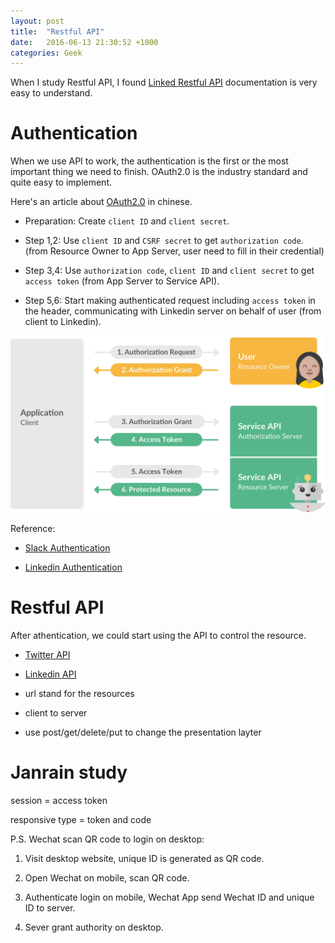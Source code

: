 ```yaml
---
layout: post
title:  "Restful API"
date:   2016-06-13 21:30:52 +1000
categories: Geek
---
```

When I study Restful API, I found [Linked Restful API](https://developer.linkedin.com/docs/rest-api) documentation is very easy to understand.

Authentication
================

When we use API to work, the authentication is the first or the most important thing we need to finish. OAuth2.0 is the industry standard and quite easy to implement.

Here's an article about [OAuth2.0](http://www.ruanyifeng.com/blog/2014/05/oauth_2_0.html) in chinese.
 
- Preparation: Create `client ID` and `client secret`.

- Step 1,2: Use `client ID` and `CSRF secret` to get `authorization code`. (from Resource Owner to App Server, user need to fill in their credential)

- Step 3,4: Use `authorization code`, `client ID` and `client secret` to get `access token` (from App Server to Service API).

- Step 5,6: Start making authenticated request including `access token` in the header, communicating with Linkedin server on behalf of user (from client to Linkedin).

![flow chart](/assets/slack_oauth_flow_diagram@2x.png)

Reference:

- [Slack Authentication](https://api.slack.com/docs/oauth)

- [Linkedin Authentication](https://developer.linkedin.com/docs/oauth2) 


Restful API
===========

After athentication, we could start using the API to control the resource.

- [Twitter API](https://dev.twitter.com/rest/reference/get/direct_messages) 

- [Linkedin API](https://developer.linkedin.com/docs/rest-api) 

- url stand for the resources

- client to server

- use post/get/delete/put to change the presentation layter

Janrain study
=============

session = access token

responsive type = token and code

P.S. Wechat scan QR code to login on desktop:

1. Visit desktop website, unique ID is generated as QR code.

2. Open Wechat on mobile, scan QR code.

3. Authenticate login on mobile, Wechat App send Wechat ID and unique ID to server.

4. Sever grant authority on desktop.